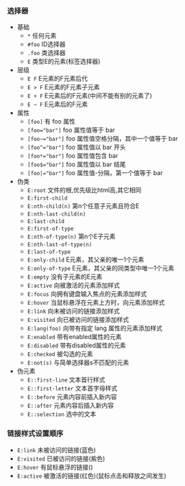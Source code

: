 ### 选择器
- 基础
  - `*` 任何元素
  - `#foo` ID选择器
  - `.foo` 类选择器
  - `E` 类型E的元素(标签选择器)
- 层级
  - `E F` E元素的F元素后代
  - `E > F` E元素的F元素子元素
  - `E + F` E元素后的F元素(中间不能有别的元素了)
  - `E ~ F` E元素后的F元素
- 属性
  - `[foo]` 有 foo 属性
  - `[foo="bar"]` foo 属性值等于 bar
  - `[foo~="bar"]` foo 属性值空格分隔，其中一个值等于 bar
  - `[foo^="bar"]` foo 属性值以 bar 开头
  - `[foo*="bar"]` foo 属性值包含 bar
  - `[foo$="bar"]` foo 属性值以 bar 结尾
  - `[foo|="bar"]` foo 属性值-分隔，第一个值等于 bar
- 伪类
  - `E:root` 文件的根,优先级比html高,其它相同
  - `E:first-child`
  - `E:nth-child(n)` 第n个任意子元素且符合E
  - `E:nth-last-child(n)`
  - `E:last-child`
  - `E:first-of-type`
  - `E:nth-of-type(n)` 第n个E子元素
  - `E:nth-last-of-type(n)`
  - `E:last-of-type`
  - `E:only-child` E元素，其父亲的唯一1个元素
  - `E:only-of-type` E元素，其父亲的同类型中唯一1个元素
  - `E:empty` 没有子元素的E元素
  - `E:active`	向被激活的元素添加样式
  - `E:focus`	向拥有键盘输入焦点的元素添加样式
  - `E:hover`	当鼠标悬浮在元素上方时，向元素添加样式
  - `E:link`	向未被访问的链接添加样式
  - `E:visited`	向已被访问的链接添加样式
  - `E:lang(foo)`	向带有指定 lang 属性的元素添加样式
  - `E:enabled`	带有enabled属性的元素
  - `E:disabled` 带有disabled属性的元素
  - `E:checked` 被勾选的元素
  - `E:not(s)` 与简单选择器s不匹配的元素
- 伪元素
  - `E::first-line` 文本首行样式
  - `E::first-letter` 文本首字母样式
  - `E::before` 元素内容前插入新内容
  - `E::after` 元素内容后插入新内容
  - `E::selection` 选中的文本

### 链接样式设置顺序
- `E:link` 未被访问的链接(蓝色)
- `E:visited`	已被访问的链接(紫色)
- `E:hover`	有鼠标悬浮的链接()
- `E:active` 被激活的链接(红色)(鼠标点击和释放之间发生)
